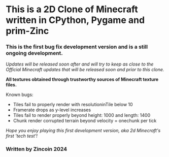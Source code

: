 # This is a 2D Clone of Minecraft written in CPython, Pygame and prim-Zinc

### This is the first bug fix development version and is a still ongoing development.

_Updates will be released soon after and will try to keep as close to the Official Minecraft updates that will be released soon and prior to this clone._

**All textures obtained through trustworthy sources of Minecraft texture files.**

Known bugs:

- Tiles fail to properly render with resolutioninTile below 10
- Framerate drops as y-level increases
- Tiles fail to render properly beyond height: 1000 and length: 1400
- Chunk render corrupted terrain beyond velocity = onechunk per tick

_Hope you enjoy playing this first development version, aka 2d Minecraft's first 'tech test'!_

### Written by Zincoin 2024
